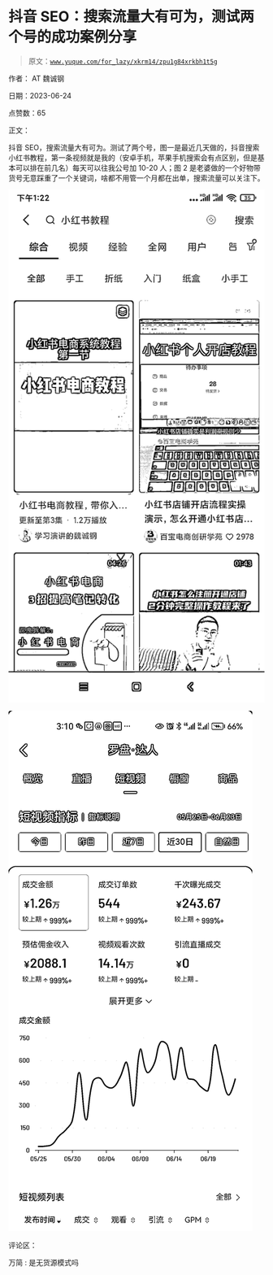 # 抖音 SEO：搜索流量大有可为，测试两个号的成功案例分享

> 原文：[`www.yuque.com/for_lazy/xkrm14/zpu1g84xrkbh1t5g`](https://www.yuque.com/for_lazy/xkrm14/zpu1g84xrkbh1t5g)

作者： AT 魏诚钢

日期：2023-06-24

点赞数：65

正文：

抖音 SEO，搜索流量大有可为。测试了两个号，图一是最近几天做的，抖音搜索小红书教程，第一条视频就是我的（安卓手机，苹果手机搜索会有点区别，但是基本可以排在前几名）每天可以往我公号加 10-20 人；图 2 是老婆做的一个好物带货号无意踩重了一个关键词，啥都不用管一个月都在出单，搜索流量可以关注下。

![](img/42f862fd62b417a944cfabcdfe245cc2.png)  

![](img/85fa2a1f6aece89961aab4720abd3c52.png)  

评论区：

万简 : 是无货源模式吗




